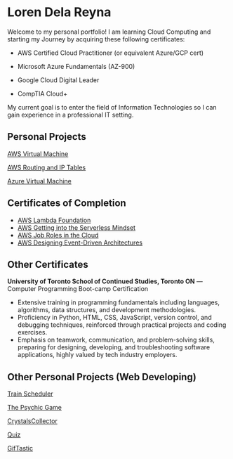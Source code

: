 # Loren Dela Reyna

Welcome to my personal portfolio! I am learning Cloud Computing and starting my Journey by acquiring these following certificates:

 * AWS Certified Cloud Practitioner (or equivalent Azure/GCP cert)

 * Microsoft Azure Fundamentals (AZ-900)

 * Google Cloud Digital Leader

 * CompTIA Cloud+

My current goal is to enter the field of Information Technologies so I can gain experience in a professional IT setting. 

## Personal Projects
[AWS Virtual Machine](/cloudProjects.html)

[AWS Routing and IP Tables](/cloudProjects.html#aws-routing-iptables-header)

[Azure Virtual Machine](/cloudProjects.html#azure-vm-header)

## Certificates of Completion
* [AWS Lambda Foundation](/cloudCredentials.html#aws-lambda-foundation-header)
* [AWS Getting into the Serverless Mindset](/cloudCredentials.html#Serverless-mindset-header)
* [AWS Job Roles in the Cloud](/cloudCredentials.html#cloud-job-roles-header)
* [AWS Designing Event-Driven Architectures](/cloudCredentials.html#cloud-design-header)

## Other Certificates
__University of Toronto School of Continued Studies, Toronto ON__ — Computer Programming Boot-camp Certification

 * Extensive training in programming fundamentals including languages, algorithms, data structures, and development          methodologies.
 * Proficiency in Python, HTML, CSS, JavaScript, version control, and debugging techniques, reinforced through practical     projects and coding exercises.
 * Emphasis on teamwork, communication, and problem-solving skills, preparing for designing, developing, and troubleshooting software applications, highly valued by tech industry employers.


## Other Personal Projects (Web Developing)
[Train Scheduler](https://ldelareyna.github.io/Firebase-Assignment---Train-Scheduler-/)

[The Psychic Game](https://ldelareyna.github.io/Psychic-Game/)

[CrystalsCollector](https://ldelareyna.github.io/CrystalsCollector-Game/)

[Quiz](https://ldelareyna.github.io/Basic-Quiz/)

[GifTastic](https://ldelareyna.github.io/GifTastic/)
